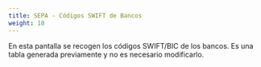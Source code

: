 ```yaml
---
title: SEPA - Códigos SWIFT de Bancos
weight: 10
---
```


En esta pantalla se recogen los códigos SWIFT/BIC de los bancos.
Es una tabla generada previamente y no es necesario modificarlo.